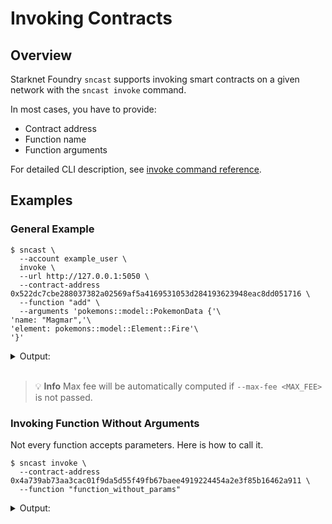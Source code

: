 # Invoking Contracts

## Overview

Starknet Foundry `sncast` supports invoking smart contracts on a given network with the `sncast invoke` command.

In most cases, you have to provide:

- Contract address
- Function name
- Function arguments

For detailed CLI description, see [invoke command reference](../appendix/sncast/invoke.md).

## Examples

### General Example

```shell
$ sncast \
  --account example_user \
  invoke \
  --url http://127.0.0.1:5050 \
  --contract-address 0x522dc7cbe288037382a02569af5a4169531053d284193623948eac8dd051716 \
  --function "add" \
  --arguments 'pokemons::model::PokemonData {'\
'name: "Magmar",'\
'element: pokemons::model::Element::Fire'\
'}'
```

<details>
<summary>Output:</summary>

```shell
command: invoke
transaction_hash: 0x504f830428d0fcf462b4b814e2f67e12dfbcf3dc7847c1e36ba39d3eb7ac313

To see invocation details, visit:
transaction: https://sepolia.starkscan.co/tx/0x504f830428d0fcf462b4b814e2f67e12dfbcf3dc7847c1e36ba39d3eb7ac313
```
</details>
<br>

> 💡 **Info**
> Max fee will be automatically computed if `--max-fee <MAX_FEE>` is not passed.


### Invoking Function Without Arguments

Not every function accepts parameters. Here is how to call it.

```shell
$ sncast invoke \
  --contract-address 0x4a739ab73aa3cac01f9da5d55f49fb67baee4919224454a2e3f85b16462a911 \
  --function "function_without_params"
```

<details>
<summary>Output:</summary>

```shell
command: invoke
transaction_hash: 0x7ad0d6e449e33b6581a4bb8df866c0fce3919a5ee05a30840ba521dafee217f

To see invocation details, visit:
transaction: https://starkscan.co/tx/0x7ad0d6e449...
```
</details>
